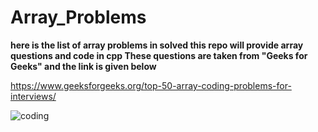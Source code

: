 # Array_Problems

**here is the list of array problems in solved this repo will provide array questions and code in cpp These questions are taken from "Geeks for Geeks" and the link is given below**

https://www.geeksforgeeks.org/top-50-array-coding-problems-for-interviews/

![coding](https://user-images.githubusercontent.com/96343958/195662561-24b4c6d7-0e69-41d7-a26c-178c60ddf630.gif)
